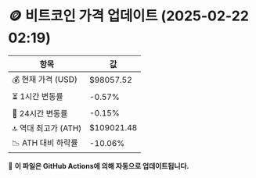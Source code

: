 # 🪙 비트코인 가격 업데이트 (2025-02-22 02:19)

| 항목                | 값 |
|--------------------|----------------|
| 💰 현재 가격 (USD) | $98057.52 |
| ⏳ 1시간 변동률    | -0.57% |
| 📆 24시간 변동률   | -0.15% |
| 🔝 역대 최고가 (ATH) | $109021.48 |
| 📉 ATH 대비 하락률 | -10.06% |

🔄 **이 파일은 GitHub Actions에 의해 자동으로 업데이트됩니다.**
